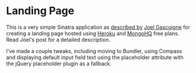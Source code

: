 Landing Page
============

This is a very simple Sinatra application as [described by](http://newtoruby.com/all-in-a-days-work-heroku-sinatra-passenger-h) [Joel Gascoigne](http://github.com/joelg) for creating a landing page hosted using [Heroku](http://heroku.com/) and [MongoHQ](http://mongohq.com) free plans. Read Joel's post for a detailed description.

I've made a couple tweaks, including moving to Bundler, using Compass and displaying default input field text using the placeholder attribute with the jQuery placeholder plugin as a fallback.